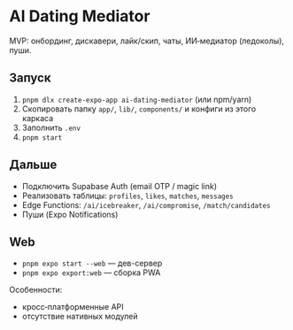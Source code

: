 # AI Dating Mediator

MVP: онбординг, дискавери, лайк/скип, чаты, ИИ‑медиатор (ледоколы), пуши.

## Запуск
1. `pnpm dlx create-expo-app ai-dating-mediator` (или npm/yarn)
2. Скопировать папку `app/`, `lib/`, `components/` и конфиги из этого каркаса
3. Заполнить `.env`
4. `pnpm start`

## Дальше
- Подключить Supabase Auth (email OTP / magic link)
- Реализовать таблицы: `profiles`, `likes`, `matches`, `messages`
- Edge Functions: `/ai/icebreaker`, `/ai/compromise`, `/match/candidates`
- Пуши (Expo Notifications)

## Web
- `pnpm expo start --web` — дев-сервер
- `pnpm expo export:web` — сборка PWA

Особенности:
- кросс‑платформенные API
- отсутствие нативных модулей

